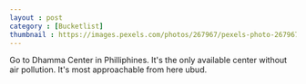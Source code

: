 ```yaml
---
layout : post
category : [Bucketlist]
thumbnail : https://images.pexels.com/photos/267967/pexels-photo-267967.jpeg?auto=compress&cs=tinysrgb&dpr=2&h=650&w=940
---
```



<!-->

Go to Dhamma Center in Philliphines.
It's the only available center without air pollution.
It's most approachable from here ubud.
